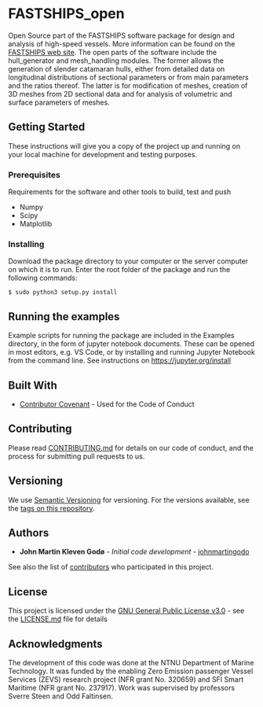 # FASTSHIPS_open
Open Source part of the FASTSHIPS software package for design and 
analysis of high-speed vessels. More information can be found on 
the [FASTSHIPS web site](https://www.ntnu.edu/imt/software/fastships).
The open parts of the software include the hull_generator and mesh_handling
modules. The former allows the generation of slender catamaran hulls, 
either from detailed data on longitudinal distributions of sectional parameters 
or from main parameters and the ratios thereof. The latter is for modification 
of meshes, creation of 3D meshes from 2D sectional data and for analysis of 
volumetric and surface parameters of meshes.

## Getting Started

These instructions will give you a copy of the project up and running on
your local machine for development and testing purposes.

### Prerequisites

Requirements for the software and other tools to build, test and push 
- Numpy
- Scipy
- Matplotlib

### Installing

Download the package directory to your computer or the server computer on 
which it is to run. Enter the root folder of the package and run the
following commands:

    $ sudo python3 setup.py install


## Running the examples

Example scripts for running the package are included in the Examples 
directory, in the form of jupyter notebook documents. These can be opened
in most editors, e.g. VS Code, or by installing and running Jupyter 
Notebook from the command line. See instructions on 
https://jupyter.org/install


## Built With

  - [Contributor Covenant](https://www.contributor-covenant.org/) - Used
    for the Code of Conduct

## Contributing

Please read [CONTRIBUTING.md](CONTRIBUTING.md) for details on our code
of conduct, and the process for submitting pull requests to us.

## Versioning

We use [Semantic Versioning](http://semver.org/) for versioning. For the versions
available, see the [tags on this
repository](https://github.com/NTNU-IMT/FASTSHIPS_open/tags).

## Authors

  - **John Martin Kleven Godø** - *Initial code development* -
    [johnmartingodo](https://github.com/johnmartingodo)

See also the list of
[contributors](https://github.com/NTNU-IMT/FASTSHIPS_open/contributors)
who participated in this project.

## License

This project is licensed under the [GNU General Public License v3.0](LICENSE.md) - see 
the [LICENSE.md](LICENSE.md) file for details

## Acknowledgments

The development of this code was done at the NTNU Department of Marine Technology. 
It was funded by the enabling Zero Emission passenger 
Vessel Services (ZEVS) research project (NFR grant No. 320659) and 
SFI Smart Maritime (NFR grant No. 237917). Work was supervised by professors
Sverre Steen and Odd Faltinsen.
